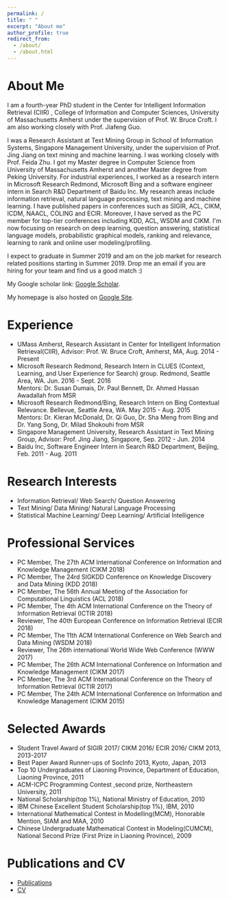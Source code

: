 ```yaml
---
permalink: /
title: " "
excerpt: "About me"
author_profile: true
redirect_from: 
  - /about/
  - /about.html
---
```


About Me
========
I am a fourth-year PhD student in the Center for Intelligent Information Retrieval (CIIR) , College of Information and Computer Sciences, University of Massachusetts Amherst under the supervision of Prof. W. Bruce Croft. I am also working closely with Prof. Jiafeng Guo.

I was a Research Assistant at Text Mining Group in School of Information Systems, Singapore Management University, under the supervision of Prof. Jing Jiang on text mining and machine learning. I was working closely with Prof. Feida Zhu. I got my Master degree in Computer Science from University of Massachusetts Amherst and another Master degree from Peking University. For industrial experiences, I worked as a research intern in Microsoft Research Redmond, Microsoft Bing and a software engineer intern in Search R&D Department of Baidu Inc. My research areas include information retrieval, natural language processing,  text mining and machine learning. I have published papers in conferences such as SIGIR, ACL, CIKM, ICDM, NAACL, COLING and ECIR. Moreover, I have served as the PC member for top-tier conferences including KDD, ACL, WSDM and CIKM. I'm now focusing on research on deep learning, question answering, statistical language models, probabilistic graphical models, ranking and relevance, learning to rank and online user modeling/profiling.

I expect to graduate in Summer 2019 and am on the job market for research related positions starting in Summer 2019. Drop me an email if you are hiring for your team and find us a good match :)

My Google scholar link: [Google Scholar](https://scholar.google.com/citations?user=MrsVnA4AAAAJ&hl=en).

My homepage is also hosted on [Google Site](https://sites.google.com/site/lyangwww/).

Experience
==========
* UMass Amherst, Research Assistant in Center for Intelligent Information Retrieval(CIIR), Advisor: Prof. W. Bruce Croft, Amherst, MA, Aug. 2014 - Present
* Microsoft Research Redmond, Research Intern in CLUES (Context, Learning, and User Experience for Search) group. Redmond, Seattle Area, WA. Jun. 2016 - Sept. 2016   
Mentors: Dr. Susan Dumais, Dr. Paul Bennett, Dr. Ahmed Hassan Awadallah from MSR
* Microsoft Research Redmond/Bing, Research Intern on Bing Contextual Relevance. Bellevue, Seattle Area, WA. May 2015 - Aug. 2015   
Mentors: Dr. Kieran McDonald, Dr. Qi Guo, Dr. Sha Meng from Bing and Dr. Yang Song, Dr. Milad Shokouhi from MSR
* Singapore Management University, Research Assistant in Text Mining Group, Advisor: Prof. Jing Jiang, Singapore, Sep. 2012 - Jun. 2014
* Baidu Inc, Software Engineer Intern in Search R&D Department, Beijing, Feb. 2011 - Aug. 2011

Research Interests
==================
* Information Retrieval/ Web Search/ Question Answering   
* Text Mining/ Data Mining/ Natural Language Processing   
* Statistical Machine Learning/ Deep Learning/ Artificial Intelligence

Professional Services
====================
* PC Member, The 27th ACM International Conference on Information and Knowledge Management (CIKM 2018)
* PC Member, The 24rd SIGKDD Conference on Knowledge Discovery and Data Mining (KDD 2018)
* PC Member, The 56th Annual Meeting of the Association for Computational Linguistics (ACL 2018)
* PC Member, The 4th ACM International Conference on the Theory of Information Retrieval (ICTIR 2018)
* Reviewer, The 40th European Conference on Information Retrieval (ECIR 2018)
* PC Member, The 11th ACM International Conference on Web Search and Data Mining (WSDM 2018)
* Reviewer, The 26th international World Wide Web Conference (WWW 2017)
* PC Member, The 26th ACM International Conference on Information and Knowledge Management (CIKM 2017)
* PC Member, The 3rd ACM International Conference on the Theory of Information Retrieval (ICTIR 2017)
* PC Member, The 24th ACM International Conference on Information and Knowledge Management (CIKM 2015)

Selected Awards
===============
* Student Travel Award of SIGIR 2017/ CIKM 2016/ ECIR 2016/ CIKM 2013, 2013-2017
* Best Paper Award Runner-ups of SocInfo 2013, Kyoto, Japan, 2013
* Top 10 Undergraduates of Liaoning Province, Department of Education, Liaoning Province, 2011
* ACM-ICPC Programming Contest ,second prize, Northeastern University, 2011
* National Scholarship(top 1%), National Ministry of Education, 2010
* IBM Chinese Excellent Student Scholarship(top 1%), IBM, 2010
* International Mathematical Contest in Modelling(MCM), Honorable Mention, SIAM and MAA, 2010
* Chinese Undergraduate Mathematical Contest in Modeling(CUMCM), National Second Prize (First Prize in Liaoning Province), 2009

Publications and CV
===================
* [Publications](https://yangliuy.github.io/publications/)
* [CV](https://yangliuy.github.io/cv/)
